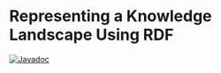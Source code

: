 # Representing a Knowledge Landscape Using RDF
[![Javadoc](https://img.shields.io/badge/Javadoc-available-green.svg)](https://andimon.github.io/rdf-kl/)

